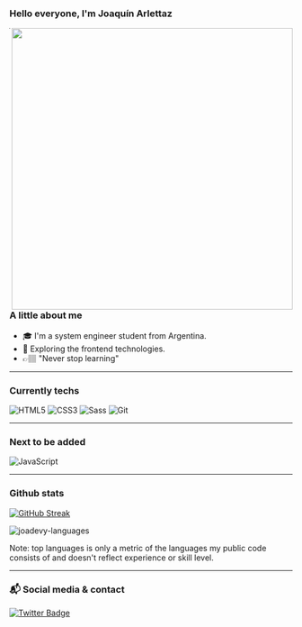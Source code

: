 
### Hello everyone, I'm Joaquín Arlettaz
<img align="right" src="https://i.giphy.com/media/WUlplcMpOCEmTGBtBW/giphy.webp" width="500"> 


---

### A little about me

- 🎓 I'm a system engineer student from Argentina.
- 🚀 Exploring the frontend technologies.
- 👉🏽 "Never stop learning"
---

### Currently techs

![HTML5](https://img.shields.io/badge/-HTML5-%23E44D27?style=flat-square&logo=html5&logoColor=ffffff) ![CSS3](https://img.shields.io/badge/-CSS3-%231572B6?style=flat-square&logo=css3) ![Sass](https://img.shields.io/badge/-Sass-%23CC6699?style=flat-square&logo=sass&logoColor=ffffff) ![Git](https://img.shields.io/badge/-Git-%23F05032?style=flat-square&logo=git&logoColor=%23ffffff) 

---

### Next to be added
![JavaScript](https://img.shields.io/badge/JavaScript-%23323330.svg?&style=flat-square&logo=javascript&logoColor=%23F7DF1E)

---

### Github stats

[![GitHub Streak](https://github-readme-streak-stats.herokuapp.com/?user=joadevy&theme=radical)](https://git.io/streak-stats)

<p><img align="center" src="https://github-readme-stats-yoimeldev.vercel.app//api/top-langs/?username=Joadevy&layout=compact&theme=radical" alt="joadevy-languages" /></p>

Note: top languages is only a metric of the languages my public code consists of and doesn't reflect experience or skill level.

---

### 📬 Social media & contact

[![Twitter Badge](https://img.shields.io/badge/Twitter-blue?style=flat-square&logo=twitter&logoColor=white&link=:https://twitter.com/jjoadev)](https://twitter.com/jjoadev) 
